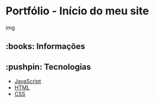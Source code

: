 <h1>Portfólio - Início do meu site</h1>
img

<h2>:books: Informações</h2>

<h2>:pushpin: Tecnologias</h2>
<ul>
  <li><a href="https://developer.mozilla.org/pt-BR/docs/Web/JavaScript" target="_blank">JavaScript</a></li>
  <li><a href="https://developer.mozilla.org/pt-BR/docs/Web/HTML" target="_blank">HTML</a></li>
  <li><a href="https://developer.mozilla.org/pt-BR/docs/Web/CSS" target="_blank">CSS</a></li>
</ul>
